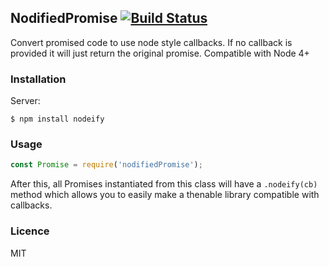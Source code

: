 ## NodifiedPromise [![Build Status](https://travis-ci.org/t3chguy/nodifiedPromise.svg?branch=master)](https://travis-ci.org/t3chguy/nodifiedPromise)


  Convert promised code to use node style callbacks.  If no callback is provided it will just return the original promise.
  Compatible with Node 4+

### Installation

  Server:

    $ npm install nodeify


### Usage

```javascript
const Promise = require('nodifiedPromise');
```
After this, all Promises instantiated from this class will have a `.nodeify(cb)` method 
which allows you to easily make a thenable library compatible with callbacks.


### Licence

  MIT
